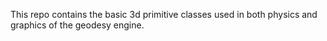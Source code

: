 This repo contains the basic 3d primitive classes used in both physics and graphics of the geodesy engine.
